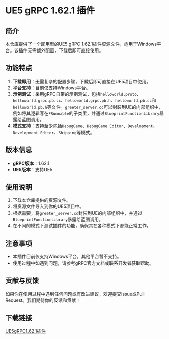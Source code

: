 # UE5 gRPC 1.62.1 插件

## 简介

本仓库提供了一个即用型的UE5 gRPC 1.62.1插件资源文件，适用于Windows平台。该插件无需额外配置，下载后即可直接使用。

## 功能特点

1. **下载即用**：无需复杂的配置步骤，下载后即可直接在UE5项目中使用。
2. **平台支持**：目前仅支持Windows平台。
3. **示例测试**：采用gRPC自带的示例测试，包括`helloworld.proto`、`helloworld.grpc.pb.cc`、`helloworld.grpc.pb.h`、`helloworld.pb.cc`和`helloworld.pb.h`等文件。`greeter_server.cc`可以封装到UE的内部组织中，例如将其逻辑写在`FRunnable`的子类里，并通过`BlueprintFunctionLibrary`暴露给蓝图调用。
4. **模式支持**：支持至少包括`DebugGame`、`DebugGame Editor`、`Development`、`Development Editor`、`Shipping`等模式。

## 版本信息

- **gRPC版本**：1.62.1
- **UE5版本**：支持UE5

## 使用说明

1. 下载本仓库提供的资源文件。
2. 将资源文件导入到你的UE5项目中。
3. 根据需要，将`greeter_server.cc`封装到UE的内部组织中，并通过`BlueprintFunctionLibrary`暴露给蓝图调用。
4. 在不同的模式下测试插件的功能，确保其在各种模式下都能正常工作。

## 注意事项

- 本插件目前仅支持Windows平台，其他平台暂不支持。
- 使用过程中如遇到问题，请参考gRPC官方文档或联系开发者获取帮助。

## 贡献与反馈

如果你在使用过程中遇到任何问题或有改进建议，欢迎提交Issue或Pull Request。我们期待你的反馈和贡献！

## 下载链接

[UE5gRPC1.62.1插件](https://pan.quark.cn/s/d2362822052d)